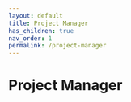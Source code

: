 ```yaml
---
layout: default
title: Project Manager
has_children: true
nav_order: 1
permalink: /project-manager
---
```


# Project Manager